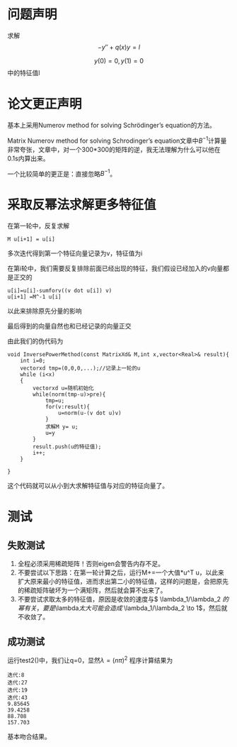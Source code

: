 # 问题声明

求解
$$
-y''+q(x)y=l 
$$

$$
y(0)=0 , y(1)=0
$$
中的特征值l

# 论文更正声明

基本上采用Numerov method for solving Schrödinger’s equation的方法。

Matrix Numerov method for solving Schrodinger’s equation文章中$B^{-1}$计算量非常夸张，文章中，对一个300*300的矩阵的逆，我无法理解为什么可以他在0.1s内算出来。

一个比较简单的更正是：直接忽略$B^{-1}$。

# 采取反幂法求解更多特征值

在第一轮中，反复求解

```
M u[i+1] = u[i]
```

多次迭代得到第一个特征向量记录为v，特征值为i

在第i轮中，我们需要反复排除前面已经出现的特征，我们假设已经加入的v向量都是正交的

```
u[i]=u[i]-sumforv((v dot u[i]) v)
u[i+1] =M^-1 u[i]
```

以此来排除原先分量的影响

最后得到的向量自然也和已经记录的向量正交

由此我们的伪代码为

```
void InversePowerMethod(const MatrixXd& M,int x,vector<Real>& result){
    int i=0;
    vectorxd tmp=(0,0,0,...);//记录上一轮的u
    while (i<x)
    {
        vectorxd u=随机初始化
        while(norm(tmp-u)>pre){
        	tmp=u;
        	for(v:result){
        		u=norm(u-(v dot u)v)
        	}
        	求解M y= u;
            u=y
        }
        result.push(u的特征值);
        i++;
    }
    
}
```

这个代码就可以从小到大求解特征值与对应的特征向量了。

# 测试

## 失败测试

1. 全程必须采用稀疏矩阵！否则eigen会警告内存不足。
2. 不要尝试以下思路：在第一轮计算之后，运行M+=一个大值*u^T u，以此来扩大原来最小的特征值，进而求出第二小的特征值，这样的问题是，会把原先的稀疏矩阵破坏为一个满矩阵，然后就会算不出来了。
3. 不要尝试求取太多的特征值，原因是收敛的速度与$ \lambda_1/\lambda_2 $的幂有关，要是$\lambda$太大可能会造成$ \lambda_1/\lambda_2 \to 1$，然后就不收敛了。

## 成功测试

运行test2()中，我们让q=0，显然$\lambda=(n\pi)^2$
程序计算结果为
```
迭代:8
迭代:27
迭代:19
迭代:43
9.85645
39.4258 
88.708
157.703
```

基本吻合结果。

